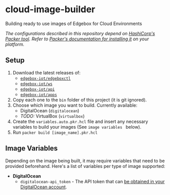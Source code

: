 # cloud-image-builder

Building ready to use images of Edgebox for Cloud Environments

*The configurations described in this repository depend on [HashiCorp's Packer tool](https://www.packer.io/). Refer to [Packer's documentation for installing it](https://learn.hashicorp.com/tutorials/packer/get-started-install-cli#installing-packer) on your platform.*

## Setup

1. Download the latest releases of:
   - [`edgebox-iot/edgeboxctl`](https://github.com/edgebox-iot/edgeboxctl/releases/latest)
   - [`edgebox-iot/ws`](https://github.com/edgebox-iot/ws/releases/latest)
   - [`edgebox-iot/api`](https://github.com/edgebox-iot/api/releases/latest)
   - [`edgebox-iot/apps`](https://github.com/edgebox-iot/apps/releases/latest)
2. Copy each one to the `bin` folder of this project (it is git ignored).
3. Choose which image you want to build. Currently available:
   - DigitalOcean (`digitalocean`) 
   - _TODO:_ VirtualBox (`virtualbox`)
4. Create the `variables.auto.pkr.hcl` file and insert any necessary variables to build your images (See `image variables ` below).
5. Run `packer build [image_name].pkr.hcl`

## Image Variables

Depending on the image being built, it may require variables that need to be provided beforehand. Here's a list of variables per type of image supported:

- **DigitalOcean**
  - `digitalocean-api_token` - The API token that can [be obtained in your DigitalOcean account](https://docs.digitalocean.com/reference/api/create-personal-access-token/). 


